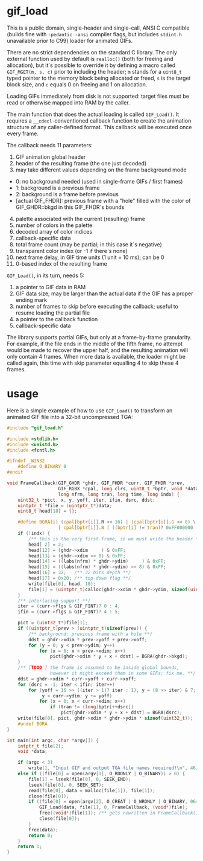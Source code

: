 # gif_load
This is a public domain, single-header and single-call, ANSI C compatible
(builds fine with `-pedantic -ansi` compiler flags, but includes `stdint.h`
unavailable prior to C99) loader for animated GIFs.

There are no strict dependencies on the standard C library. The only external
function used by default is `realloc()` (both for freeing and allocation), but
it\`s possible to override it by defining a macro called `GIF_MGET(m, s, c)`
prior to including the header; `m` stands for a `uint8_t` typed pointer to the
memory block being allocated or freed, `s` is the target block size, and `c`
equals 0 on freeing and 1 on allocation.

Loading GIFs immediately from disk is not supported: target files must be read
or otherwise mapped into RAM by the caller.

The main function that does the actual loading is called `GIF_Load()`.
It requires a `__cdecl`-conventioned callback function to create the animation
structure of any caller-defined format. This callback will be executed once
every frame.

The callback needs 11 parameters:

1. GIF animation global header
2. header of the resulting frame (the one just decoded)
3. may take different values depending on the frame background mode
  * 0: no background needed (used in single-frame GIFs / first frames)
  * 1: background is a previous frame
  * 2: background is a frame before previous
  * [actual GIF_FHDR]: previous frame with a "hole" filled with the
                       color of GIF_GHDR::bkgd in this GIF_FHDR`s bounds

4. palette associated with the current (resulting) frame
5. number of colors in the palette
6. decoded array of color indices
7. callback-specific data
8. total frame count (may be partial; in this case it\`s negative)
9. transparent color index (or -1 if there\`s none)
10. next frame delay, in GIF time units (1 unit = 10 ms); can be 0
11. 0-based index of the resulting frame

`GIF_Load()`, in its turn, needs 5:

1. a pointer to GIF data in RAM
2. GIF data size; may be larger than the actual data if the GIF has a proper
   ending mark
3. number of frames to skip before executing the callback; useful to resume
   loading the partial file
4. a pointer to the callback function
5. callback-specific data

The library supports partial GIFs, but only at a frame-by-frame granularity.
For example, if the file ends in the middle of the fifth frame, no attempt
would be made to recover the upper half, and the resulting animation will
only contain 4 frames. When more data is available, the loader might be called
again, this time with skip parameter equalling 4 to skip these 4 frames.



# usage
Here is a simple example of how to use `GIF_Load()` to transform an animated
GIF file into a 32-bit uncompressed TGA:

```c
#include "gif_load.h"

#include <stdlib.h>
#include <unistd.h>
#include <fcntl.h>

#ifndef _WIN32
    #define O_BINARY 0
#endif

void FrameCallback(GIF_GHDR *ghdr, GIF_FHDR *curr, GIF_FHDR *prev,
                   GIF_RGBX *cpal, long clrs, uint8_t *bptr, void *data,
                   long nfrm, long tran, long time, long indx) {
    uint32_t *pict, x, y, yoff, iter, ifin, dsrc, ddst;
    uintptr_t *file = (uintptr_t*)data;
    uint8_t head[18] = {};

    #define BGRA(i) (cpal[bptr[i]].R << 16) | (cpal[bptr[i]].G << 8) \
                   | cpal[bptr[i]].B | ((bptr[i] != tran)? 0xFF000000 : 0)
    if (!indx) {
        /** this is the very first frame, so we must write the header **/
        head[ 2] = 2;
        head[12] = (ghdr->xdim     ) & 0xFF;
        head[13] = (ghdr->xdim >> 8) & 0xFF;
        head[14] = ((labs(nfrm) * ghdr->ydim)     ) & 0xFF;
        head[15] = ((labs(nfrm) * ghdr->ydim) >> 8) & 0xFF;
        head[16] = 32;   /** 32 bits depth **/
        head[17] = 0x20; /** top-down flag **/
        write(file[0], head, 18);
        file[1] = (uintptr_t)calloc(ghdr->xdim * ghdr->ydim, sizeof(uint32_t));
    }
    /** interlacing support **/
    iter = (curr->flgs & GIF_FINT)? 0 : 4;
    ifin = (curr->flgs & GIF_FINT)? 4 : 5;

    pict = (uint32_t*)file[1];
    if ((uintptr_t)prev > (uintptr_t)sizeof(prev)) {
        /** background: previous frame with a hole **/
        ddst = ghdr->xdim * prev->yoff + prev->xoff;
        for (y = 0; y < prev->ydim; y++)
            for (x = 0; x < prev->xdim; x++)
                pict[ghdr->xdim * y + x + ddst] = BGRA(ghdr->bkgd);
    }
    /** [TODO:] the frame is assumed to be inside global bounds,
                however it might exceed them in some GIFs; fix me. **/
    ddst = ghdr->xdim * curr->yoff + curr->xoff;
    for (dsrc = -1; iter < ifin; iter++)
        for (yoff = 16 >> ((iter > 1)? iter : 1), y = (8 >> iter) & 7;
             y < curr->ydim; y += yoff)
            for (x = 0; x < curr->xdim; x++)
                if (tran != (long)bptr[++dsrc])
                    pict[ghdr->xdim * y + x + ddst] = BGRA(dsrc);
    write(file[0], pict, ghdr->xdim * ghdr->ydim * sizeof(uint32_t));
    #undef BGRA
}

int main(int argc, char *argv[]) {
    intptr_t file[2];
    void *data;

    if (argc < 3)
        write(1, "Input GIF and output TGA file names required!\n", 46);
    else if ((file[0] = open(argv[1], O_RDONLY | O_BINARY)) > 0) {
        file[1] = lseek(file[0], 0, SEEK_END);
        lseek(file[0], 0, SEEK_SET);
        read(file[0], data = malloc(file[1]), file[1]);
        close(file[0]);
        if ((file[0] = open(argv[2], O_CREAT | O_WRONLY | O_BINARY, 0644)) > 0) {
            GIF_Load(data, file[1], 0, FrameCallback, (void*)file);
            free((void*)file[1]); /** gets rewritten in FrameCallback() **/
            close(file[0]);
        }
        free(data);
        return 0;
    }
    return 1;
}
```
